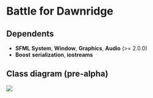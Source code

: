 # Battle for Dawnridge
## Dependents
* **SFML** **System**, **Window**, **Graphics**, **Audio** (>= 2.0.0)
* **Boost** **serialization**, **iostreams**
## Class diagram (pre-alpha)
![](docs/diagram.png)